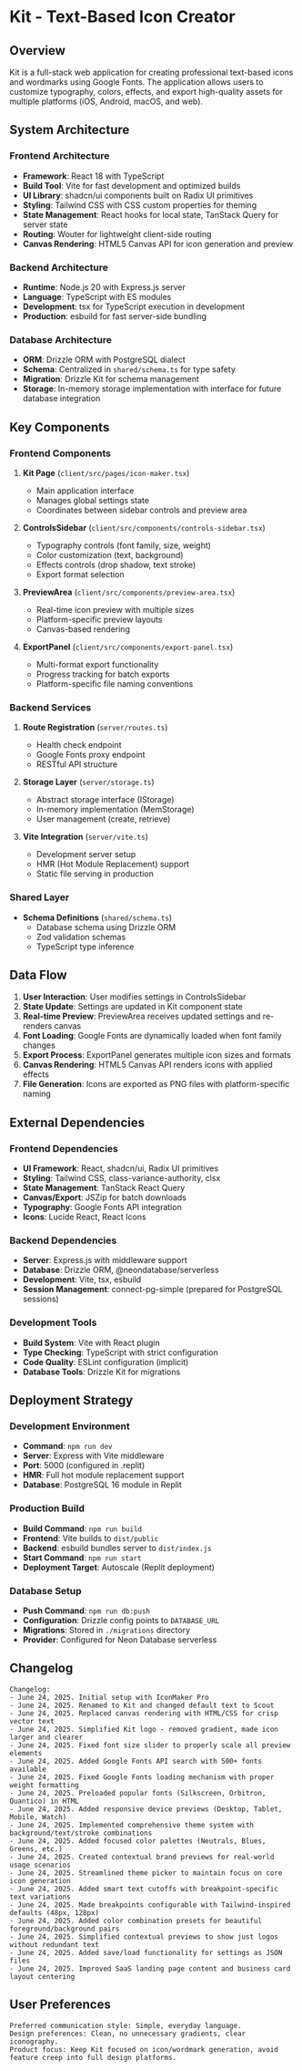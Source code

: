 # Kit - Text-Based Icon Creator

## Overview

Kit is a full-stack web application for creating professional text-based icons and wordmarks using Google Fonts. The application allows users to customize typography, colors, effects, and export high-quality assets for multiple platforms (iOS, Android, macOS, and web).

## System Architecture

### Frontend Architecture
- **Framework**: React 18 with TypeScript
- **Build Tool**: Vite for fast development and optimized builds
- **UI Library**: shadcn/ui components built on Radix UI primitives
- **Styling**: Tailwind CSS with CSS custom properties for theming
- **State Management**: React hooks for local state, TanStack Query for server state
- **Routing**: Wouter for lightweight client-side routing
- **Canvas Rendering**: HTML5 Canvas API for icon generation and preview

### Backend Architecture
- **Runtime**: Node.js 20 with Express.js server
- **Language**: TypeScript with ES modules
- **Development**: tsx for TypeScript execution in development
- **Production**: esbuild for fast server-side bundling

### Database Architecture
- **ORM**: Drizzle ORM with PostgreSQL dialect
- **Schema**: Centralized in `shared/schema.ts` for type safety
- **Migration**: Drizzle Kit for schema management
- **Storage**: In-memory storage implementation with interface for future database integration

## Key Components

### Frontend Components
1. **Kit Page** (`client/src/pages/icon-maker.tsx`)
   - Main application interface
   - Manages global settings state
   - Coordinates between sidebar controls and preview area

2. **ControlsSidebar** (`client/src/components/controls-sidebar.tsx`)
   - Typography controls (font family, size, weight)
   - Color customization (text, background)
   - Effects controls (drop shadow, text stroke)
   - Export format selection

3. **PreviewArea** (`client/src/components/preview-area.tsx`)
   - Real-time icon preview with multiple sizes
   - Platform-specific preview layouts
   - Canvas-based rendering

4. **ExportPanel** (`client/src/components/export-panel.tsx`)
   - Multi-format export functionality
   - Progress tracking for batch exports
   - Platform-specific file naming conventions

### Backend Services
1. **Route Registration** (`server/routes.ts`)
   - Health check endpoint
   - Google Fonts proxy endpoint
   - RESTful API structure

2. **Storage Layer** (`server/storage.ts`)
   - Abstract storage interface (IStorage)
   - In-memory implementation (MemStorage)
   - User management (create, retrieve)

3. **Vite Integration** (`server/vite.ts`)
   - Development server setup
   - HMR (Hot Module Replacement) support
   - Static file serving in production

### Shared Layer
- **Schema Definitions** (`shared/schema.ts`)
  - Database schema using Drizzle ORM
  - Zod validation schemas
  - TypeScript type inference

## Data Flow

1. **User Interaction**: User modifies settings in ControlsSidebar
2. **State Update**: Settings are updated in Kit component state
3. **Real-time Preview**: PreviewArea receives updated settings and re-renders canvas
4. **Font Loading**: Google Fonts are dynamically loaded when font family changes
5. **Export Process**: ExportPanel generates multiple icon sizes and formats
6. **Canvas Rendering**: HTML5 Canvas API renders icons with applied effects
7. **File Generation**: Icons are exported as PNG files with platform-specific naming

## External Dependencies

### Frontend Dependencies
- **UI Framework**: React, shadcn/ui, Radix UI primitives
- **Styling**: Tailwind CSS, class-variance-authority, clsx
- **State Management**: TanStack React Query
- **Canvas/Export**: JSZip for batch downloads
- **Typography**: Google Fonts API integration
- **Icons**: Lucide React, React Icons

### Backend Dependencies
- **Server**: Express.js with middleware support
- **Database**: Drizzle ORM, @neondatabase/serverless
- **Development**: Vite, tsx, esbuild
- **Session Management**: connect-pg-simple (prepared for PostgreSQL sessions)

### Development Tools
- **Build System**: Vite with React plugin
- **Type Checking**: TypeScript with strict configuration
- **Code Quality**: ESLint configuration (implicit)
- **Database Tools**: Drizzle Kit for migrations

## Deployment Strategy

### Development Environment
- **Command**: `npm run dev`
- **Server**: Express with Vite middleware
- **Port**: 5000 (configured in .replit)
- **HMR**: Full hot module replacement support
- **Database**: PostgreSQL 16 module in Replit

### Production Build
- **Build Command**: `npm run build`
- **Frontend**: Vite builds to `dist/public`
- **Backend**: esbuild bundles server to `dist/index.js`
- **Start Command**: `npm run start`
- **Deployment Target**: Autoscale (Replit deployment)

### Database Setup
- **Push Command**: `npm run db:push`
- **Configuration**: Drizzle config points to `DATABASE_URL`
- **Migrations**: Stored in `./migrations` directory
- **Provider**: Configured for Neon Database serverless

## Changelog

```
Changelog:
- June 24, 2025. Initial setup with IconMaker Pro
- June 24, 2025. Renamed to Kit and changed default text to Scout
- June 24, 2025. Replaced canvas rendering with HTML/CSS for crisp vector text
- June 24, 2025. Simplified Kit logo - removed gradient, made icon larger and clearer
- June 24, 2025. Fixed font size slider to properly scale all preview elements
- June 24, 2025. Added Google Fonts API search with 500+ fonts available
- June 24, 2025. Fixed Google Fonts loading mechanism with proper weight formatting
- June 24, 2025. Preloaded popular fonts (Silkscreen, Orbitron, Quantico) in HTML
- June 24, 2025. Added responsive device previews (Desktop, Tablet, Mobile, Watch)
- June 24, 2025. Implemented comprehensive theme system with background/text/stroke combinations
- June 24, 2025. Added focused color palettes (Neutrals, Blues, Greens, etc.)
- June 24, 2025. Created contextual brand previews for real-world usage scenarios
- June 24, 2025. Streamlined theme picker to maintain focus on core icon generation
- June 24, 2025. Added smart text cutoffs with breakpoint-specific text variations
- June 24, 2025. Made breakpoints configurable with Tailwind-inspired defaults (48px, 128px)
- June 24, 2025. Added color combination presets for beautiful foreground/background pairs
- June 24, 2025. Simplified contextual previews to show just logos without redundant text
- June 24, 2025. Added save/load functionality for settings as JSON files
- June 24, 2025. Improved SaaS landing page content and business card layout centering
```

## User Preferences

```
Preferred communication style: Simple, everyday language.
Design preferences: Clean, no unnecessary gradients, clear iconography.
Product focus: Keep Kit focused on icon/wordmark generation, avoid feature creep into full design platforms.
```